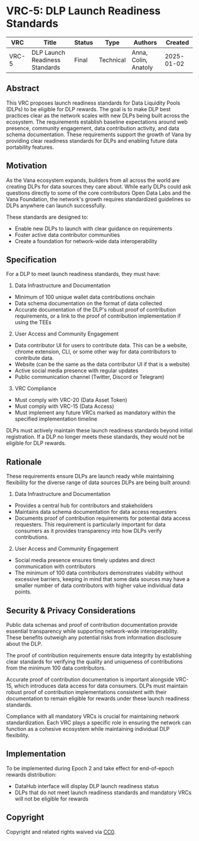 # VRC-5: DLP Launch Readiness Standards

| VRC   | Title                            | Status | Type      | Authors              | Created    |
|-------|----------------------------------|--------|-----------|---------------------|------------|
| VRC-5 | DLP Launch Readiness Standards | Final  | Technical | Anna, Colin, Anatoly  | 2025-01-02 |


## Abstract

This VRC proposes launch readiness standards for Data Liquidity Pools (DLPs) to be eligible for DLP rewards. The goal is to make DLP best practices clear as the network scales with new DLPs being built across the ecosystem. The requirements establish baseline expectations around web presence, community engagement, data contribution activity, and data schema documentation. These requirements support the growth of Vana by providing clear readiness standards for DLPs and enabling future data portability features.

## Motivation

As the Vana ecosystem expands, builders from all across the world are creating DLPs for data sources they care about. While early DLPs could ask questions directly to some of the core contributors Open Data Labs and the Vana Foundation, the network's growth requires standardized guidelines so DLPs anywhere can launch successfully. 

These standards are designed to:
- Enable new DLPs to launch with clear guidance on requirements
- Foster active data contributor communities
- Create a foundation for network-wide data interoperability

## Specification

For a DLP to meet launch readiness standards, they must have: 

1. Data Infrastructure and Documentation
- Minimum of 100 unique wallet data contributions onchain
- Data schema documentation on the format of data collected
- Accurate documentation of the DLP's robust proof of contribution requirements, or a link to the proof of contribution implementation if using the TEEs

2. User Access and Community Engagement
- Data contributor UI for users to contribute data. This can be a website, chrome extension, CLI, or some other way for data contributors to contribute data. 
- Website (can be the same as the data contributor UI if that is a website)
- Active social media presence with regular updates
- Public communication channel (Twitter, Discord or Telegram)

3. VRC Compliance
- Must comply with VRC-20 (Data Asset Token)
- Must comply with VRC-15 (Data Access)
- Must implement any future VRCs marked as mandatory within the specified implementation timeline

DLPs must actively maintain these launch readiness standards beyond initial registration. If a DLP no longer meets these standards, they would not be eligible for DLP rewards. 

## Rationale

These requirements ensure DLPs are launch ready while maintaining flexibility for the diverse range of data sources DLPs are being built around:
1. Data Infrastructure and Documentation
- Provides a central hub for contributors and stakeholders
- Maintains data schema documentation for data access requesters
- Documents proof of contribution requirements for potential data access requesters. This requirement is particularly important for data consumers as it provides transparency into how DLPs verify contributions.


2. User Access and Community Engagement
- Social media presence ensures timely updates and direct communication with contributors
- The minimum of 100 data contributors demonstrates viability without excessive barriers, keeping in mind that some data sources may have a smaller number of data contributors with higher value individual data points.

## Security & Privacy Considerations

Public data schemas and proof of contribution documentation provide essential transparency while supporting network-wide interoperability. These benefits outweigh any potential risks from information disclosure about the DLP.

The proof of contribution requirements ensure data integrity by establishing clear standards for verifying the quality and uniqueness of contributions from the minimum 100 data contributors.

Accurate proof of contribution documentation is important alongside VRC-15, which introduces data access for data consumers. DLPs must maintain robust proof of contribution implementations consistent with their documentation to remain eligible for rewards under these launch readiness standards.

Compliance with all mandatory VRCs is crucial for maintaining network standardization. Each VRC plays a specific role in ensuring the network can function as a cohesive ecosystem while maintaining individual DLP flexibility.

## Implementation

To be implemented during Epoch 2 and take effect for end-of-epoch rewards distribution:

- DataHub interface will display DLP launch readiness status
- DLPs that do not meet launch readiness standards and mandatory VRCs will not be eligible for rewards

## Copyright

Copyright and related rights waived via [CC0](https://creativecommons.org/publicdomain/zero/1.0/).
